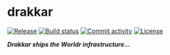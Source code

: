 # drakkar

[![Release](https://img.shields.io/github/v/release/worldr/drakkar)](https://img.shields.io/github/v/release/worldr/drakkar)
[![Build status](https://img.shields.io/github/workflow/status/worldr/drakkar/merge-to-main)](https://img.shields.io/github/workflow/status/worldr/drakkar/merge-to-main)
[![Commit activity](https://img.shields.io/github/commit-activity/m/worldr/drakkar)](https://img.shields.io/github/commit-activity/m/worldr/drakkar)
[![License](https://img.shields.io/github/license/worldr/drakkar)](https://img.shields.io/github/license/worldr/drakkar)

***Drakkar ships the Worldr infrastructure…***
